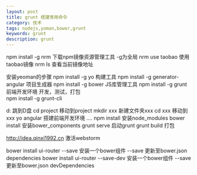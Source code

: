 ```yaml
---
layout: post
title: grunt 搭建常用命令
category: 技术
tags: nodejs,yoman,bower,grunt
keywords: grunt
description: grunt
---
```



npm install -g nrm         下载npm镜像资源管理工具    -g为全局
nrm use taobao             使用taobao镜像
nrm ls                     查看当前镜像地址


安装yeoman的步骤
npm install -g yo                    构建工具
npm install -g generator-angular     项目生成器
npm install -g bower                 JS库管理工具
npm install -g grunt                 前端开发环境 开发，测试，打包   
npm install -g grunt-cli


d:                跳到D盘
cd project        移动到project
mkdir xxx         新建文件夹xxx 
cd xxx            移动到xxx
yo angular        搭建前端开发环境
....
npm install       安装node_modules
bower install     安装bower_components
grunt serve       启动grunt
grunt build       打包


http://idea.qinxi1992.cn                   激活webstorm

bower install ui-router --save               安装一个bower组件   --save 更新至bower.json   dependencies
bower install ui-router --save-dev           安装一个bower组件   --save 更新至bower.json   devDependencies
